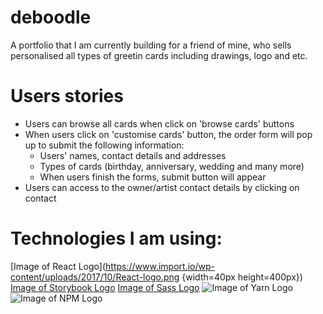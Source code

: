 # deboodle
A portfolio that I am currently building for a friend of mine, who sells personalised all types of greetin cards including drawings, logo and etc.

# Users stories
- Users can browse all cards when click on 'browse cards' buttons
- When users click on 'customise cards' button, the order form will pop up to submit the following information:
  - Users' names, contact details and addresses
  - Types of cards (birthday, anniversary, wedding and many more)
  - When users finish the forms, submit button will appear
 - Users can access to the owner/artist contact details by clicking on contact

# Technologies I am using:
[Image of React Logo](https://www.import.io/wp-content/uploads/2017/10/React-logo.png {width=40px height=400px})
[Image of Storybook Logo](https://miro.medium.com/max/1200/1*I1bJuD1D5G2FvWP5IVyyFQ.png)
[Image of Sass Logo](https://blog.alexdevero.com/wp-content/uploads/2015/03/sass-logo.jpg)
![Image of Yarn Logo](https://miro.medium.com/max/9350/1*BCPTI5sT2C9JH76__X2WUg.png)
![Image of NPM Logo](https://www.agnosticdev.com/sites/default/files/2016-01/npm-logo_1.png)
